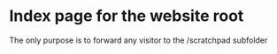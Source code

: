 # Index page for the website root

The only purpose is to forward any visitor to the /scratchpad subfolder
